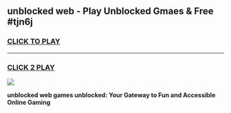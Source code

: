 
## unblocked web - Play Unblocked Gmaes & Free #tjn6j
<h3>
<a href="https://news.freeplayer.one?title=unblocked_web&ref=24F">CLICK TO PLAY</a></h3>
<hr>

<h3>
<a href="https://news.freeplayer.one?title=unblocked_web&ref=24F">CLICK 2 PLAY</a>
  
</h3>

<a href="https://news.freeplayer.one?title=unblocked_web&ref=24F/"><img src="https://clearcache.store/games.png"></a>


**unblocked web games unblocked: Your Gateway to Fun and Accessible Online Gaming**
